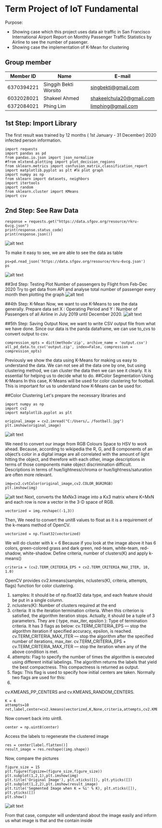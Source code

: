 
# Term Project of IoT Fundamental
Purpose: 
- Showing case which this project uses data air traffic in San Francisco International Airport Report on Monthly Passenger Traffic Statistics by Airline to see the number of pasenger.
- Showing case the implementation of K-Mean for clustering

## Group member

|  Member ID     |              Name             |        E-mail				|                         
|----------------|-------------------------------|------------------------------|
|6370394221      |Singgih Bekti Worsito			 |singbekti@gmail.com      	   	|
|6032028021      |Shakeel Ahmed        			 |shakeelchula20@gmail.com     	|
|6372084021      |Phing Lim            		 	 |limphing@gmail.com			|

## 1st Step: Import Library
The first result was trained by 12 months ( 1st January - 31 December) 2020 infected person information.
```
import requests
import pandas as pd
from pandas.io.json import json_normalize
#from mlxtend.plotting import plot_decision_regions
from sklearn.metrics import confusion_matrix,classification_report
import matplotlib.pyplot as plt #ใช้ plot graph
import numpy as np
from sklearn import datasets, neighbors
import itertools
import random
from sklearn.cluster import KMeans
import csv
```
## 2nd Step: See Raw Data
```
response = requests.get("https://data.sfgov.org/resource/rkru-6vcg.json")
print(response.status_code)
print(response.json())
```
![alt text](pictures/1.json-data.PNG)

To make it easy to see, we are able to see the data as table
```
ps=pd.read_json('https://data.sfgov.org/resource/rkru-6vcg.json')
ps
```
![alt text](pictures/2.table.PNG)

##3rd Step: Testing Plot Number of passengers by Flight from Feb-Dec 2020
Try to get data from API and analyse total number of passenger every month then plotting the graph
![alt text](pictures/3.graph.PNG)

##4th Step: K-Mean
Now, we want to use K-Means to see the data generally. 
Prepare data set X : Operating Period and Y : Number of Passengers of all Airline in July 2019 until December 2020. 
![alt text](pictures/4.kmean.PNG)

##5th Step: Saving Output
Now, we want to write CSV output file from what we have done.
Since our data is the panda dataframe, we can use to_cvs to convert output to csv.
```
compression_opts = dict(method='zip', archive_name = 'output.csv')
all_pd_data.to_csv('output.zip', index=False, compression = compression_opts)
```

Previously we show the data using K-Means for making us easy to understand the data. We can not see all the data one by one, but using clustering method, we can cluster the data then we can see it clearly. It is essential for helping us to decide what to do.
##Color Segmentation Using K-Means
In this case, K-Means will be used for color clustering for football. This is important for us to understand how K-Means can be used for.

##Color Clustering
Let's prepare the necessary libraries and 
```
import numpy as np
import cv2
import matplotlib.pyplot as plt

original_image = cv2.imread("C:/Users/… /football.jpg") 
plt.imshow(original_image)
```
![alt text](pictures/5.football.PNG)

We need to convert our image from RGB Colours Space to HSV to work ahead.
Because, according to wikipedia the R, G, and B components of an object’s color in a digital image are all correlated with the amount of light hitting the object, and therefore with each other, image descriptions in terms of those components make object discrimination difficult. Descriptions in terms of hue/lightness/chroma or hue/lightness/saturation are often more relevant.
```
img=cv2.cvtColor(original_image,cv2.COLOR_BGR2RGB)
plt.imshow(img)
```
![alt text](pictures/6.fb.PNG)
Next, converts the MxNx3 image into a Kx3 matrix where K=MxN and each row is now a vector in the 3-D space of RGB.
```
vectorized = img.reshape((-1,3))
```
Then, We need to convert the unit8 values to float as it is a requirement of the k-means method of OpenCV.
```
vectorized = np.float32(vectorized)
```
We will do cluster with k = 6
Because if you look at the image above it has 6 colors, green-colored grass and dark green, red-team, white-team, red-shadow, white-shadow.
Define criteria, number of clusters(K) and apply k-means()
```
criteria = (cv2.TERM_CRITERIA_EPS + cv2.TERM_CRITERIA_MAX_ITER, 10, 1.0)
```
OpenCV provides cv2.kmeans(samples, nclusters(K), criteria, attempts, flags) function for color clustering.
1.	samples: It should be of np.float32 data type, and each feature should be put in a single column.
2.	nclusters(K): Number of clusters required at the end
3.	criteria: It is the iteration termination criteria. When this criterion is satisfied, the algorithm iteration stops.
Actually, it should be a tuple of 3 parameters. They are ( type, max_iter, epsilon ):
Type of termination criteria. It has 3 flags as below:
cv.TERM_CRITERIA_EPS — stop the algorithm iteration if specified accuracy, epsilon, is reached.
cv.TERM_CRITERIA_MAX_ITER — stop the algorithm after the specified number of iterations, max_iter.
cv.TERM_CRITERIA_EPS + cv.TERM_CRITERIA_MAX_ITER — stop the iteration when any of the above condition is met.
4.	attempts: Flag to specify the number of times the algorithm is executed using different initial labelings. The algorithm returns the labels that yield the best compactness. This compactness is returned as output.
5.	flags: This flag is used to specify how initial centers are taken. Normally two flags are used for this:
6.	
cv.KMEANS_PP_CENTERS and cv.KMEANS_RANDOM_CENTERS.
```
K = 6
attempts=10
ret,label,center=cv2.kmeans(vectorized,K,None,criteria,attempts,cv2.KMEANS_PP_CENTERS)
```
Now convert back into uint8.
```
center = np.uint8(center)
```
Access the labels to regenerate the clustered image
```
res = center[label.flatten()]
result_image = res.reshape((img.shape))
```
Now, compare the pictures
```
figure_size = 15
plt.figure(figsize=(figure_size,figure_size))
plt.subplot(1,2,1),plt.imshow(img)
plt.title('Original Image'), plt.xticks([]), plt.yticks([])
plt.subplot(1,2,2),plt.imshow(result_image)
plt.title('Segmented Image when K = %i' % K), plt.xticks([]), plt.yticks([])
plt.show()
```
![alt text](pictures/7.compare.PNG)

From that case, computer will understand about the image easily and inform us what image is that and the contain inside
